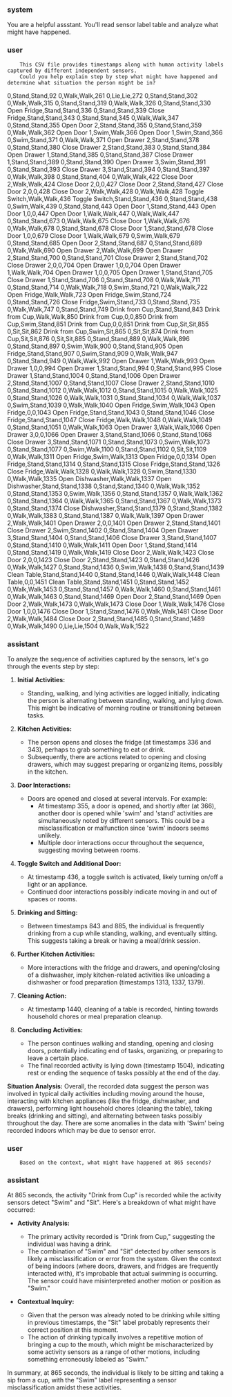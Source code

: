 ### system
You are a helpful assstant. You'll read sensor label table and analyze what might have happened.
### user

        This CSV file provides timestamps along with human activity labels captured by different independent sensors.
        Could you help explain step by step what might have happened and determine what situation the person might be in?
    
0,Stand,Stand,92
0,Walk,Walk,261
0,Lie,Lie,272
0,Stand,Stand,302
0,Walk,Walk,315
0,Stand,Stand,319
0,Walk,Walk,326
0,Stand,Stand,330
Open Fridge,Stand,Stand,336
0,Stand,Stand,339
Close Fridge,Stand,Stand,343
0,Stand,Stand,345
0,Walk,Walk,347
0,Stand,Stand,355
Open Door 2,Stand,Stand,355
0,Stand,Stand,359
0,Walk,Walk,362
Open Door 1,Swim,Walk,366
Open Door 1,Swim,Stand,366
0,Swim,Stand,371
0,Walk,Walk,371
Open Drawer 2,Stand,Stand,378
0,Stand,Stand,380
Close Drawer 2,Stand,Stand,383
0,Stand,Stand,384
Open Drawer 1,Stand,Stand,385
0,Stand,Stand,387
Close Drawer 1,Stand,Stand,389
0,Stand,Stand,390
Open Drawer 3,Swim,Stand,391
0,Stand,Stand,393
Close Drawer 3,Stand,Stand,394
0,Stand,Stand,397
0,Walk,Walk,398
0,Stand,Stand,404
0,Walk,Walk,422
Close Door 2,Walk,Walk,424
Close Door 2,0,0,427
Close Door 2,Stand,Stand,427
Close Door 2,0,0,428
Close Door 2,Walk,Walk,428
0,Walk,Walk,428
Toggle Switch,Walk,Walk,436
Toggle Switch,Stand,Stand,436
0,Stand,Stand,438
0,Swim,Walk,439
0,Stand,Stand,443
Open Door 1,Stand,Stand,443
Open Door 1,0,0,447
Open Door 1,Walk,Walk,447
0,Walk,Walk,447
0,Stand,Stand,673
0,Walk,Walk,675
Close Door 1,Walk,Walk,676
0,Walk,Walk,678
0,Stand,Stand,678
Close Door 1,Stand,Stand,678
Close Door 1,0,0,679
Close Door 1,Walk,Walk,679
0,Swim,Walk,679
0,Stand,Stand,685
Open Door 2,Stand,Stand,687
0,Stand,Stand,689
0,Walk,Walk,690
Open Drawer 2,Walk,Walk,699
Open Drawer 2,Stand,Stand,700
0,Stand,Stand,701
Close Drawer 2,Stand,Stand,702
Close Drawer 2,0,0,704
Open Drawer 1,0,0,704
Open Drawer 1,Walk,Walk,704
Open Drawer 1,0,0,705
Open Drawer 1,Stand,Stand,705
Close Drawer 1,Stand,Stand,706
0,Stand,Stand,708
0,Walk,Walk,711
0,Stand,Stand,714
0,Walk,Walk,718
0,Swim,Stand,721
0,Walk,Walk,722
Open Fridge,Walk,Walk,723
Open Fridge,Swim,Stand,724
0,Stand,Stand,726
Close Fridge,Swim,Stand,733
0,Stand,Stand,735
0,Walk,Walk,747
0,Stand,Stand,749
Drink from Cup,Stand,Stand,843
Drink from Cup,Walk,Walk,850
Drink from Cup,0,0,850
Drink from Cup,Swim,Stand,851
Drink from Cup,0,0,851
Drink from Cup,Sit,Sit,855
0,Sit,Sit,862
Drink from Cup,Swim,Sit,865
0,Sit,Sit,874
Drink from Cup,Sit,Sit,876
0,Sit,Sit,885
0,Stand,Stand,889
0,Walk,Walk,896
0,Stand,Stand,897
0,Swim,Walk,900
0,Stand,Stand,905
Open Fridge,Stand,Stand,907
0,Swim,Stand,909
0,Walk,Walk,947
0,Stand,Stand,949
0,Walk,Walk,992
Open Drawer 1,Walk,Walk,993
Open Drawer 1,0,0,994
Open Drawer 1,Stand,Stand,994
0,Stand,Stand,995
Close Drawer 1,Stand,Stand,1004
0,Stand,Stand,1006
Open Drawer 2,Stand,Stand,1007
0,Stand,Stand,1007
Close Drawer 2,Stand,Stand,1010
0,Stand,Stand,1012
0,Walk,Walk,1012
0,Stand,Stand,1015
0,Walk,Walk,1025
0,Stand,Stand,1026
0,Walk,Walk,1031
0,Stand,Stand,1034
0,Walk,Walk,1037
0,Swim,Stand,1039
0,Walk,Walk,1040
Open Fridge,Swim,Walk,1043
Open Fridge,0,0,1043
Open Fridge,Stand,Stand,1043
0,Stand,Stand,1046
Close Fridge,Stand,Stand,1047
Close Fridge,Walk,Walk,1048
0,Walk,Walk,1049
0,Stand,Stand,1051
0,Walk,Walk,1063
Open Drawer 3,Walk,Walk,1066
Open Drawer 3,0,0,1066
Open Drawer 3,Stand,Stand,1066
0,Stand,Stand,1068
Close Drawer 3,Stand,Stand,1071
0,Stand,Stand,1073
0,Swim,Walk,1073
0,Stand,Stand,1077
0,Swim,Walk,1100
0,Stand,Stand,1102
0,Sit,Sit,1109
0,Walk,Walk,1311
Open Fridge,Swim,Walk,1313
Open Fridge,0,0,1314
Open Fridge,Stand,Stand,1314
0,Stand,Stand,1315
Close Fridge,Stand,Stand,1326
Close Fridge,Walk,Walk,1328
0,Walk,Walk,1328
0,Swim,Stand,1330
0,Walk,Walk,1335
Open Dishwasher,Walk,Walk,1337
Open Dishwasher,Stand,Stand,1338
0,Stand,Stand,1340
0,Walk,Walk,1352
0,Stand,Stand,1353
0,Swim,Walk,1356
0,Stand,Stand,1357
0,Walk,Walk,1362
0,Stand,Stand,1364
0,Walk,Walk,1365
0,Stand,Stand,1367
0,Walk,Walk,1373
0,Stand,Stand,1374
Close Dishwasher,Stand,Stand,1379
0,Stand,Stand,1382
0,Walk,Walk,1383
0,Stand,Stand,1387
0,Walk,Walk,1397
Open Drawer 2,Walk,Walk,1401
Open Drawer 2,0,0,1401
Open Drawer 2,Stand,Stand,1401
Close Drawer 2,Swim,Stand,1402
0,Stand,Stand,1404
Open Drawer 3,Stand,Stand,1404
0,Stand,Stand,1406
Close Drawer 3,Stand,Stand,1407
0,Stand,Stand,1410
0,Walk,Walk,1411
Open Door 1,Stand,Stand,1414
0,Stand,Stand,1419
0,Walk,Walk,1419
Close Door 2,Walk,Walk,1423
Close Door 2,0,0,1423
Close Door 2,Stand,Stand,1423
0,Stand,Stand,1426
0,Walk,Walk,1427
0,Stand,Stand,1436
0,Swim,Walk,1438
0,Stand,Stand,1439
Clean Table,Stand,Stand,1440
0,Stand,Stand,1446
0,Walk,Walk,1448
Clean Table,0,0,1451
Clean Table,Stand,Stand,1451
0,Stand,Stand,1452
0,Walk,Walk,1453
0,Stand,Stand,1457
0,Walk,Walk,1460
0,Stand,Stand,1461
0,Walk,Walk,1463
0,Stand,Stand,1469
Open Door 2,Stand,Stand,1469
Open Door 2,Walk,Walk,1473
0,Walk,Walk,1473
Close Door 1,Walk,Walk,1476
Close Door 1,0,0,1476
Close Door 1,Stand,Stand,1476
0,Walk,Walk,1481
Close Door 2,Walk,Walk,1484
Close Door 2,Stand,Stand,1485
0,Stand,Stand,1489
0,Walk,Walk,1490
0,Lie,Lie,1504
0,Walk,Walk,1522

### assistant
To analyze the sequence of activities captured by the sensors, let's go through the events step by step:

1. **Initial Activities:**
   - Standing, walking, and lying activities are logged initially, indicating the person is alternating between standing, walking, and lying down. This might be indicative of morning routine or transitioning between tasks.

2. **Kitchen Activities:**
   - The person opens and closes the fridge (at timestamps 336 and 343), perhaps to grab something to eat or drink. 
   - Subsequently, there are actions related to opening and closing drawers, which may suggest preparing or organizing items, possibly in the kitchen.
   
3. **Door Interactions:**
   - Doors are opened and closed at several intervals. For example:
     - At timestamp 355, a door is opened, and shortly after (at 366), another door is opened while 'swim' and 'stand' activities are simultaneously noted by different sensors. This could be a misclassification or malfunction since 'swim' indoors seems unlikely.
     - Multiple door interactions occur throughout the sequence, suggesting moving between rooms.
   
4. **Toggle Switch and Additional Door:**
   - At timestamp 436, a toggle switch is activated, likely turning on/off a light or an appliance.
   - Continued door interactions possibly indicate moving in and out of spaces or rooms.

5. **Drinking and Sitting:**
   - Between timestamps 843 and 885, the individual is frequently drinking from a cup while standing, walking, and eventually sitting. This suggests taking a break or having a meal/drink session.

6. **Further Kitchen Activities:**
   - More interactions with the fridge and drawers, and opening/closing of a dishwasher, imply kitchen-related activities like unloading a dishwasher or food preparation (timestamps 1313, 1337, 1379).

7. **Cleaning Action:**
   - At timestamp 1440, cleaning of a table is recorded, hinting towards household chores or meal preparation cleanup.

8. **Concluding Activities:**
   - The person continues walking and standing, opening and closing doors, potentially indicating end of tasks, organizing, or preparing to leave a certain place.
   - The final recorded activity is lying down (timestamp 1504), indicating rest or ending the sequence of tasks possibly at the end of the day.

**Situation Analysis:**
Overall, the recorded data suggest the person was involved in typical daily activities including moving around the house, interacting with kitchen appliances (like the fridge, dishwasher, and drawers), performing light household chores (cleaning the table), taking breaks (drinking and sitting), and alternating between tasks possibly throughout the day. There are some anomalies in the data with 'Swim' being recorded indoors which may be due to sensor error.
### user

        Based on the context, what might have happened at 865 seconds?
    
### assistant
At 865 seconds, the activity "Drink from Cup" is recorded while the activity sensors detect "Swim" and "Sit". Here's a breakdown of what might have occurred:

- **Activity Analysis:**
  - The primary activity recorded is "Drink from Cup," suggesting the individual was having a drink.
  - The combination of "Swim" and "Sit" detected by other sensors is likely a misclassification or error from the system. Given the context of being indoors (where doors, drawers, and fridges are frequently interacted with), it's improbable that actual swimming is occurring. The sensor could have misinterpreted another motion or position as "Swim."

- **Contextual Inquiry:**
  - Given that the person was already noted to be drinking while sitting in previous timestamps, the "Sit" label probably represents their correct position at this moment.
  - The action of drinking typically involves a repetitive motion of bringing a cup to the mouth, which might be mischaracterized by some activity sensors as a range of other motions, including something erroneously labeled as "Swim."

In summary, at 865 seconds, the individual is likely to be sitting and taking a sip from a cup, with the "Swim" label representing a sensor misclassification amidst these activities.
